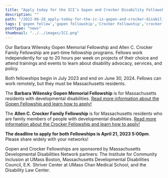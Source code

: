 ```yaml
---
title: "Apply today for the ICI’s Gopen and Crocker Disability Fellowships!"
description: ""
path: "/2022-06-28_apply-today-for-the-ic-is-gopen-and-crocker-disability-fellowships.md"
tags: ['gopen fellow','gopen fellowship','Crocker Fellowship','crocker fellow','Institute for Community Inclusion']
posttype: "news"
thumbnail: "../../images/ICI.png"
---
```



Our Barbara Wilensky Gopen Memorial Fellowship and Allen C. Crocker Family Fellowship are part-time fellowship programs. Fellows work independently for up to 20 hours per week on projects of their choice and attend trainings and events to learn about disability advocacy, services, and policy. 

Both fellowships begin in July 2023 and end on June 30, 2024. Fellows can work remotely, but they must be Massachusetts residents.  

The **Barbara Wilensky Gopen Memorial Fellowship** is for Massachusetts residents with developmental disabilities. [Read more information about the Gopen Fellowship and learn how to apply!](/about/fellowships/gopen/)

The **Allen C. Crocker Family Fellowship** is for Massachusetts residents who are family members of people with developmental disabilities. [Read more information about the Crocker Fellowship and learn how to apply!](/about/fellowships/crocker)

**The deadline to apply for both Fellowships is April 21, 2023 5:00pm**. Please share widely with your networks!

Gopen and Crocker Fellowships are sponsored by Massachusetts Developmental Disabilities Network partners: The Institute for Community Inclusion at UMass Boston, Massachusetts Developmental Disabilities Council, E.K. Shriver Center at UMass Chan Medical School, and the Disability Law Center.
